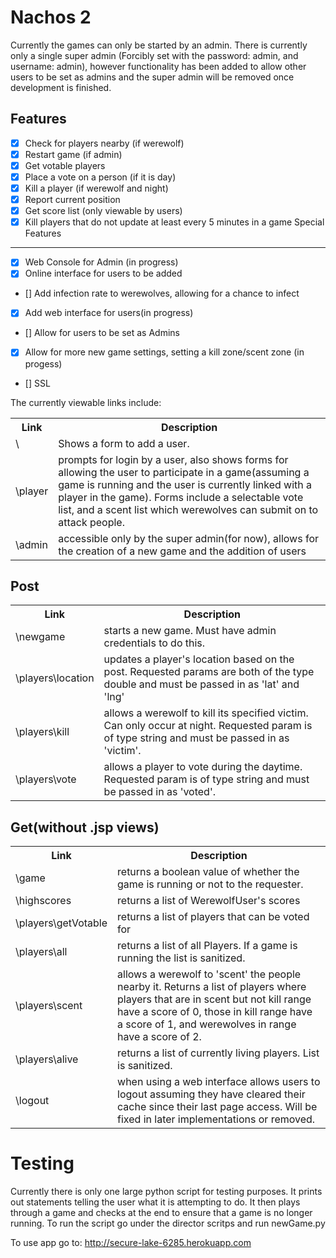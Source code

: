 Nachos 2
========
Currently the games can only be started by an admin.  There is currently only a single super admin (Forcibly set with the password: admin, and username: admin), however functionality has been added to allow other users to be set as admins and the super admin will be removed once development is finished.

Features
--------

- [x]    Check for players nearby (if werewolf)
- [x]    Restart game (if admin)
- [x]    Get votable players
- [x]    Place a vote on a person (if it is day)
- [x]    Kill a player (if werewolf and night)
- [x]    Report current position
- [x]    Get score list (only viewable by users)
- [x]    Kill players that do not update at least every 5 minutes in a game
Special Features
----------------

- [x]    Web Console for Admin (in progress)
- [x]   Online interface for users to be added
- []    Add infection rate to werewolves, allowing for a chance to infect
- [x]    Add web interface for users(in progress)
- []    Allow for users to be set as Admins
- [x]    Allow for more new game settings, setting a kill zone/scent zone (in progess)
- []    SSL

The currently viewable links include:
<table>
  <tr>
    <th>Link</th><th>Description</th>
  </tr>
  <tr>
    <td>\</td><td>Shows a form to add a user.</td>
  </tr>
  <tr>
    <td>\player</td><td>prompts for login by a user, also shows forms for allowing the user to participate in a game(assuming a game is running and the user is currently linked with a player in the game).  Forms include a selectable vote list, and a scent list which werewolves can submit on to attack people.</td>
  </tr>
    <tr>
    <td>\admin</td><td>accessible only by the super admin(for now), allows for the creation of a new game and the addition of users</td>
  </tr>
</table>

Post
----
<table>
  <tr>
    <th>Link    </th><th>Description</th>
  </tr>
  <tr>
    <td>\newgame</td><td>starts a new game.  Must have admin credentials to do this.</td>
  </tr>
  <tr>
    <td>\players\location</td><td>updates a player's location based on the post.  Requested params are both of the type double and must be passed in as 'lat' and 'lng'</td>
  </tr>
    <tr>
    <td>\players\kill</td><td>allows a werewolf to kill its specified victim.  Can only occur at night.  Requested param is of type string and must be passed in as 'victim'.</td>
  </tr>
    <tr>
    <td>\players\vote</td><td>allows a player to vote during the daytime.  Requested param is of type string and must be passed in as 'voted'.</td>
  </tr>
</table>



Get(without .jsp views)
-----------------------
<table>
  <tr>
    <th>Link    </th><th>Description</th>
  </tr>
  <tr>
    <td>\game</td><td>returns a boolean value of whether the game is running or not to the requester.</td>
  </tr>
  <tr>
    <td>\highscores</td><td>returns a list of WerewolfUser's scores</td>
  </tr>
    <tr>
    <td>\players\getVotable</td><td>returns a list of players that can be voted for</td>
  </tr>
    <tr>
    <td>\players\all</td><td>returns a list of all Players.  If a game is running the list is sanitized.</td>
  </tr>
      <tr>
    <td>\players\scent</td><td>allows a werewolf to 'scent' the people nearby it.  Returns a list of players where players that are in scent but not kill range have a score of 0, those in kill range have a score of 1, and werewolves in range have a score of 2.</td>
  </tr>
        <tr>
    <td>\players\alive</td><td>returns a list of currently living players.  List is sanitized.</td>
  </tr>
  <tr>
    <td>\logout</td><td>when using a web interface allows users to logout assuming they have cleared their cache since their last page access.  Will be fixed in later implementations or removed.</td>
  </tr>
</table>

Testing
=======
Currently there is only one large python script for testing purposes.  It prints out statements telling the user what it is attempting to do.  It then plays through a game and checks at the end to ensure that a game is no longer running.
To run the script go under the director scritps and run newGame.py

To use app go to: http://secure-lake-6285.herokuapp.com
